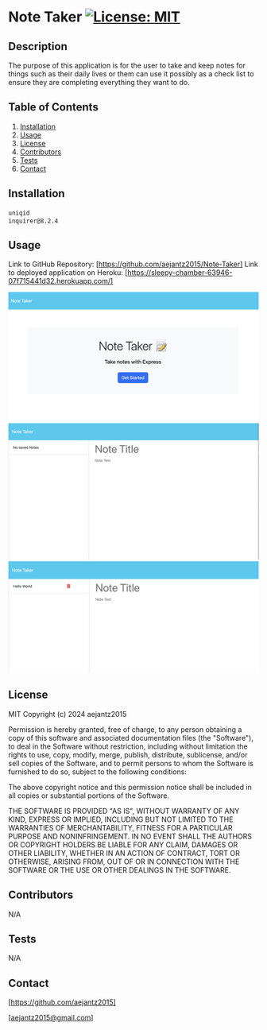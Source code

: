 # Note Taker [![License: MIT](https://img.shields.io/badge/License-MIT-yellow.svg)](https://opensource.org/licenses/MIT)

  ## Description
  The purpose of this application is for the user to take and keep notes for things such as their daily lives or them can use it possibly as a check list to ensure they are completing everything they want to do.

  ## Table of Contents
  1. [Installation](#installation)
  2. [Usage](#usage)
  3. [License](#license)
  4. [Contributors](#contributors)
  5. [Tests](#tests)
  6. [Contact](#contact)

  ## Installation
    uniqid
    inquirer@8.2.4

  ## Usage
  
  Link to GitHub Repository: [https://github.com/aejantz2015/Note-Taker]
  Link to deployed application on Heroku: [https://sleepy-chamber-63946-07f715441d32.herokuapp.com/]

  ![Screenshot](./public/assets/Screenshot.png)
  ![Screenshot](./public/assets/Screenshot1.png)
  ![Screenshot](./public/assets/Screenshot2.png)

  ## License
  MIT
  Copyright (c) 2024 aejantz2015

  Permission is hereby granted, free of charge, to any person obtaining a copy
  of this software and associated documentation files (the "Software"), to deal
  in the Software without restriction, including without limitation the rights
  to use, copy, modify, merge, publish, distribute, sublicense, and/or sell
  copies of the Software, and to permit persons to whom the Software is
  furnished to do so, subject to the following conditions:

  The above copyright notice and this permission notice shall be included in all
  copies or substantial portions of the Software.

  THE SOFTWARE IS PROVIDED "AS IS", WITHOUT WARRANTY OF ANY KIND, EXPRESS OR
  IMPLIED, INCLUDING BUT NOT LIMITED TO THE WARRANTIES OF MERCHANTABILITY,
  FITNESS FOR A PARTICULAR PURPOSE AND NONINFRINGEMENT. IN NO EVENT SHALL THE
  AUTHORS OR COPYRIGHT HOLDERS BE LIABLE FOR ANY CLAIM, DAMAGES OR OTHER
  LIABILITY, WHETHER IN AN ACTION OF CONTRACT, TORT OR OTHERWISE, ARISING FROM,
  OUT OF OR IN CONNECTION WITH THE SOFTWARE OR THE USE OR OTHER DEALINGS IN THE
  SOFTWARE.

  ## Contributors
  N/A

  ## Tests
  N/A

  ## Contact
  [https://github.com/aejantz2015]

  [aejantz2015@gmail.com]
  
